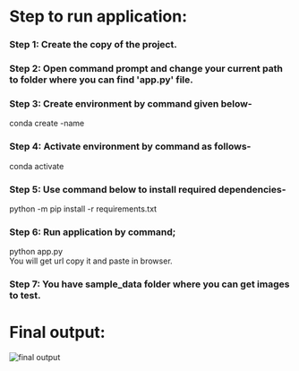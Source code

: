 # Step to run application:
### Step 1:	Create the copy of the project.
### Step 2: Open command prompt and change your current path to folder where you can find 'app.py' file.
### Step 3: Create environment by command given below-
conda create -name <environment name>
### Step 4: Activate environment by command as follows-
conda activate <environment name>
### Step 5: Use command below to install required dependencies-
python -m pip install -r requirements.txt
### Step 6: Run application by command;
python app.py\
You will get url copy it and paste in browser.
### Step 7: You have sample_data folder where you can get images to test.
  
# Final output:
  
  ![final output](https://user-images.githubusercontent.com/74177895/148673598-978fe67c-4ce2-42ce-9197-ced3850d89a7.jpg)

